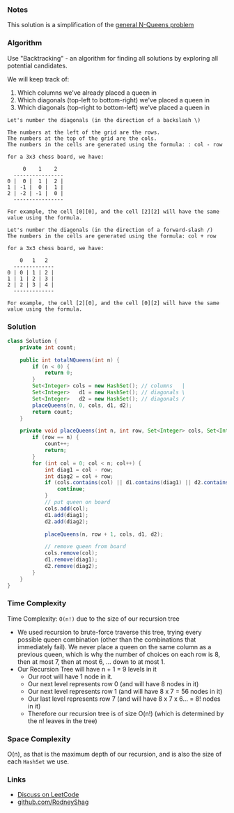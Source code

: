 ### Notes

This solution is a simplification of the [general N-Queens problem](https://github.com/RodneyShag/LeetCode_solutions/blob/master/Solutions/N-Queens.md)

### Algorithm

Use "Backtracking" - an algorithm for finding all solutions by exploring all potential candidates.

We will keep track of:
  1. Which columns we've already placed a queen in
  1. Which diagonals (top-left to bottom-right) we've placed a queen in
  1. Which diagonals (top-right to bottom-left) we've placed a queen in

```
Let's number the diagonals (in the direction of a backslash \)

The numbers at the left of the grid are the rows.
The numbers at the top of the grid are the cols.
The numbers in the cells are generated using the formula: : col - row

for a 3x3 chess board, we have:

     0    1    2
  ----------------
0 |  0 |  1 |  2 |
1 | -1 |  0 |  1 |
2 | -2 | -1 |  0 |
  ----------------

For example, the cell [0][0], and the cell [2][2] will have the same value using the formula.
```

```
Let's number the diagonals (in the direction of a forward-slash /)
The numbers in the cells are generated using the formula: col + row

for a 3x3 chess board, we have:

    0   1   2
  -------------
0 | 0 | 1 | 2 |
1 | 1 | 2 | 3 |
2 | 2 | 3 | 4 |
  -------------

For example, the cell [2][0], and the cell [0][2] will have the same value using the formula.
```

### Solution

```java
class Solution {
    private int count;

    public int totalNQueens(int n) {
        if (n < 0) {
            return 0;
        }
        Set<Integer> cols = new HashSet(); // columns   |
        Set<Integer>   d1 = new HashSet(); // diagonals \
        Set<Integer>   d2 = new HashSet(); // diagonals /
        placeQueens(n, 0, cols, d1, d2);
        return count;
    }

    private void placeQueens(int n, int row, Set<Integer> cols, Set<Integer> d1, Set<Integer> d2) {
        if (row == n) {
            count++;
            return;
        }
        for (int col = 0; col < n; col++) {
            int diag1 = col - row;
            int diag2 = col + row;
            if (cols.contains(col) || d1.contains(diag1) || d2.contains(diag2)) {
                continue;
            }
            // put queen on board
            cols.add(col);
            d1.add(diag1);
            d2.add(diag2);

            placeQueens(n, row + 1, cols, d1, d2);

            // remove queen from board
            cols.remove(col);
            d1.remove(diag1);
            d2.remove(diag2);
        }
    }
}
```

### Time Complexity

Time Complexity: `O(n!)` due to the size of our recursion tree

- We used recursion to brute-force traverse this tree, trying every possible queen combination (other than the combinations that immediately fail). We never place a queen on the same column as a previous queen, which is why the number of choices on each row is 8, then at most 7, then at most 6, ... down to at most 1.
- Our Recursion Tree will have n + 1 = 9 levels in it
  - Our root will have 1 node in it.
  - Our next level represents row 0 (and will have 8 nodes in it)
  - Our next level represents row 1 (and will have 8 x 7 = 56 nodes in it)
  - Our last level represents row 7 (and will have 8 x 7 x 6... = 8! nodes in it)
  - Therefore our recursion tree is of size O(n!) (which is determined by the n! leaves in the tree)

### Space Complexity

O(n), as that is the maximum depth of our recursion, and is also the size of each `HashSet` we use.

### Links

- [Discuss on LeetCode](https://leetcode.com/problems/n-queens-ii/discuss/309039)
- [github.com/RodneyShag](https://github.com/RodneyShag)
